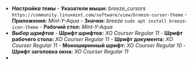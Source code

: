 - ***Настройка темы***
		- **Указатели мыши:** *breeze_cursors* ```https://community.linuxmint.com/software/view/breeze-cursor-theme```
		- **Приложения:** *Mint-Y-Aqua*
		- **Значки:** *breeze* ```sudo apt install breeze-icon-theme```
		- **Рабочий стол:** *Mint-Y-Aqua*
- ***Выбор шрифтов***
		- **Шрифт шрифтов:** *XO Courser Regular 11*
		- **Шрифт рабочего стола:** *XO Courser Regular 11*
		- **Шрифт документа:** *XO Courser Regular 11*
		- **Моноширинный шрифт:** *XO Courser Regular 10*
		- **Шрифт заголовка окна:** *XO Courser Regular 11*
- 